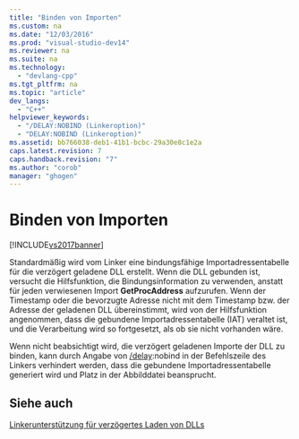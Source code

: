 ```yaml
---
title: "Binden von Importen"
ms.custom: na
ms.date: "12/03/2016"
ms.prod: "visual-studio-dev14"
ms.reviewer: na
ms.suite: na
ms.technology: 
  - "devlang-cpp"
ms.tgt_pltfrm: na
ms.topic: "article"
dev_langs: 
  - "C++"
helpviewer_keywords: 
  - "/DELAY:NOBIND (Linkeroption)"
  - "DELAY:NOBIND (Linkeroption)"
ms.assetid: bb766038-deb1-41b1-bcbc-29a30e8c1e2a
caps.latest.revision: 7
caps.handback.revision: "7"
ms.author: "corob"
manager: "ghogen"
---
```

# Binden von Importen
[!INCLUDE[vs2017banner](../../assembler/inline/includes/vs2017banner.md)]

Standardmäßig wird vom Linker eine bindungsfähige Importadressentabelle für die verzögert geladene DLL erstellt.  Wenn die DLL gebunden ist, versucht die Hilfsfunktion, die Bindungsinformation zu verwenden, anstatt für jeden verwiesenen Import **GetProcAddress** aufzurufen.  Wenn der Timestamp oder die bevorzugte Adresse nicht mit dem Timestamp bzw. der Adresse der geladenen DLL übereinstimmt, wird von der Hilfsfunktion angenommen, dass die gebundene Importadressentabelle \(IAT\) veraltet ist, und die Verarbeitung wird so fortgesetzt, als ob sie nicht vorhanden wäre.  
  
 Wenn nicht beabsichtigt wird, die verzögert geladenen Importe der DLL zu binden, kann durch Angabe von [\/delay](../../build/reference/delay-delay-load-import-settings.md):nobind in der Befehlszeile des Linkers verhindert werden, dass die gebundene Importadressentabelle generiert wird und Platz in der Abbilddatei beansprucht.  
  
## Siehe auch  
 [Linkerunterstützung für verzögertes Laden von DLLs](../../build/reference/linker-support-for-delay-loaded-dlls.md)